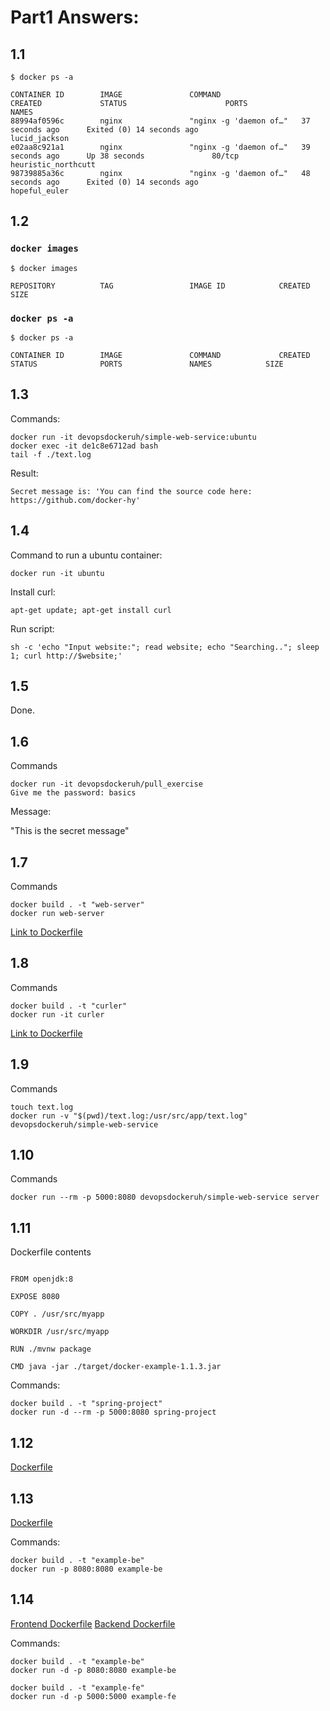 # Part1 Answers:

## 1.1

```
$ docker ps -a

CONTAINER ID        IMAGE               COMMAND                  CREATED             STATUS                      PORTS               NAMES
88994af0596c        nginx               "nginx -g 'daemon of…"   37 seconds ago      Exited (0) 14 seconds ago                       lucid_jackson
e02aa8c921a1        nginx               "nginx -g 'daemon of…"   39 seconds ago      Up 38 seconds               80/tcp              heuristic_northcutt
98739885a36c        nginx               "nginx -g 'daemon of…"   48 seconds ago      Exited (0) 14 seconds ago                       hopeful_euler
```

## 1.2

### `docker images`

```
$ docker images

REPOSITORY          TAG                 IMAGE ID            CREATED             SIZE
```

### `docker ps -a`

```
$ docker ps -a

CONTAINER ID        IMAGE               COMMAND             CREATED             STATUS              PORTS               NAMES            SIZE
```

## 1.3

Commands:

```
docker run -it devopsdockeruh/simple-web-service:ubuntu
docker exec -it de1c8e6712ad bash
tail -f ./text.log
```

Result:

```
Secret message is: 'You can find the source code here: https://github.com/docker-hy'
```

## 1.4

Command to run a ubuntu container:

```
docker run -it ubuntu
```

Install curl:

```
apt-get update; apt-get install curl
```

Run script:

```
sh -c 'echo "Input website:"; read website; echo "Searching.."; sleep 1; curl http://$website;'
```

## 1.5

Done.

## 1.6

Commands

```
docker run -it devopsdockeruh/pull_exercise
Give me the password: basics
```

Message:

"This is the secret message"

## 1.7

Commands

```
docker build . -t "web-server"
docker run web-server

```

[Link to Dockerfile](1.7/Dockerfile)

## 1.8

Commands

```
docker build . -t "curler"
docker run -it curler

```

[Link to Dockerfile](1.8/Dockerfile)

## 1.9

Commands

```
touch text.log
docker run -v "$(pwd)/text.log:/usr/src/app/text.log" devopsdockeruh/simple-web-service

```

## 1.10

Commands

```
docker run --rm -p 5000:8080 devopsdockeruh/simple-web-service server

```

## 1.11

Dockerfile contents

```

FROM openjdk:8

EXPOSE 8080

COPY . /usr/src/myapp

WORKDIR /usr/src/myapp

RUN ./mvnw package

CMD java -jar ./target/docker-example-1.1.3.jar

```

Commands:

```
docker build . -t "spring-project"
docker run -d --rm -p 5000:8080 spring-project
```

## 1.12

[Dockerfile](1.12/Dockerfile)

## 1.13

[Dockerfile](1.13/Dockerfile)

Commands:

```
docker build . -t "example-be"
docker run -p 8080:8080 example-be
```

## 1.14

[Frontend Dockerfile](1.14/fe/Dockerfile)
[Backend Dockerfile](1.14/be/Dockerfile)

Commands:

```
docker build . -t "example-be"
docker run -d -p 8080:8080 example-be

docker build . -t "example-fe"
docker run -d -p 5000:5000 example-fe
```
